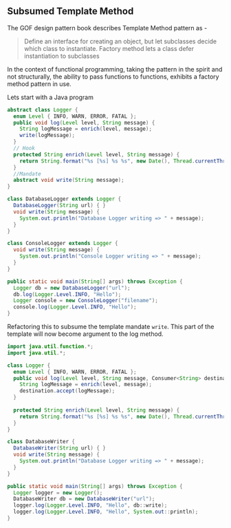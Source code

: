 ## Subsumed Template Method

The GOF design pattern book describes Template Method pattern as - 
> Define an interface for creating an object, but let subclasses decide which class to instantiate.  Factory method lets a class defer instantiation to subclasses

In the context of functional programming, taking the pattern in the spirit and not structurally, the ability to pass functions to functions, exhibits a factory method pattern in use.  

Lets start with a Java program

```java
abstract class Logger {
  enum Level { INFO, WARN, ERROR, FATAL };
  public void log(Level level, String message) {
    String logMessage = enrich(level, message);
    write(logMessage);
  }
  // Hook
  protected String enrich(Level level, String message) {
    return String.format("%s [%s] %s %s", new Date(), Thread.currentThread(), level, message);
  }
  //Mandate
  abstract void write(String message);
}

class DatabaseLogger extends Logger {
  DatabaseLogger(String url) { }
  void write(String message) {
    System.out.println("Database Logger writing => " + message);
  }
}

class ConsoleLogger extends Logger {
  void write(String message) {
    System.out.println("Console Logger writing => " + message);
  }
}

public static void main(String[] args) throws Exception {
  Logger db = new DatabaseLogger("url");
  db.log(Logger.Level.INFO, "Hello");
  Logger console = new ConsoleLogger("filename");
  console.log(Logger.Level.INFO, "Hello");
}
```

Refactoring this to subsume the template mandate ```write```.  This part of the template will now become argument to the log method.

```java
import java.util.function.*;
import java.util.*;

class Logger {
  enum Level { INFO, WARN, ERROR, FATAL };
  public void log(Level level, String message, Consumer<String> destination) {
    String logMessage = enrich(level, message);
    destination.accept(logMessage);
  }
  
  protected String enrich(Level level, String message) {
    return String.format("%s [%s] %s %s", new Date(), Thread.currentThread(), level, message);
  }
}

class DatabaseWriter {
  DatabaseWriter(String url) { }
  void write(String message) {
    System.out.println("Database Logger writing => " + message);
  }
}

public static void main(String[] args) throws Exception {
  Logger logger = new Logger();
  DatabaseWriter db = new DatabaseWriter("url");
  logger.log(Logger.Level.INFO, "Hello", db::write);
  logger.log(Logger.Level.INFO, "Hello", System.out::println);
}

```

